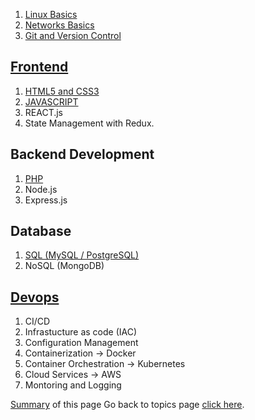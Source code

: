1.  [Linux Basics](LinuxBasics.md)
2.  [Networks Basics](NetworkingBasics.md)
3.  [Git and Version Control](Git_Github.md)

##  [Frontend](Summary.md)

1.  [HTML5 and CSS3](HTML_CSS.md)
2.  [JAVASCRIPT](JavaScript.md)
3.  REACT.js
4.  State Management with Redux.

## Backend Development

1. [PHP](PHP.md)
2. Node.js
3. Express.js

## Database

1.  [SQL (MySQL / PostgreSQL)](SQL.md)
2.  NoSQL (MongoDB)

## [Devops](Devops.md)

1. CI/CD
2. Infrastucture as code (IAC)
3. Configuration Management
4. Containerization -> Docker
5. Container Orchestration -> Kubernetes
6. Cloud Services -> AWS
7. Montoring and Logging

[Summary](Summary.md) of this page
Go back to topics page [click here](https://sumit7739.github.io/Webdev/).
